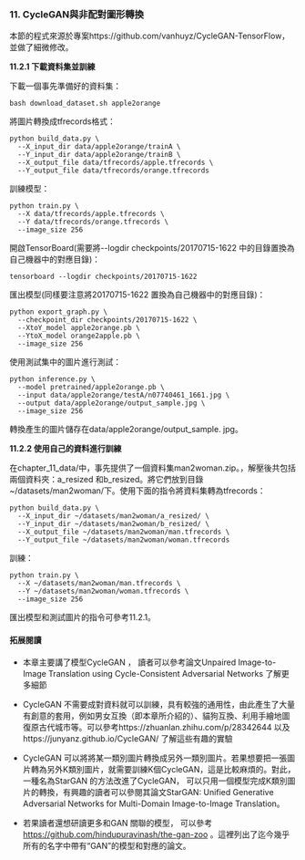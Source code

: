 ﻿### 11. CycleGAN與非配對圖形轉換

本節的程式來源於專案https://github.com/vanhuyz/CycleGAN-TensorFlow，並做了細微修改。

**11.2.1 下載資料集並訓練**

下載一個事先準備好的資料集：
```
bash download_dataset.sh apple2orange
```

將圖片轉換成tfrecords格式：

```
python build_data.py \
  --X_input_dir data/apple2orange/trainA \
  --Y_input_dir data/apple2orange/trainB \
  --X_output_file data/tfrecords/apple.tfrecords \
  --Y_output_file data/tfrecords/orange.tfrecords
```

訓練模型：
```
python train.py \
  --X data/tfrecords/apple.tfrecords \
  --Y data/tfrecords/orange.tfrecords \
  --image_size 256
```

開啟TensorBoard(需要將--logdir checkpoints/20170715-1622 中的目錄置換為自己機器中的對應目錄)：
```
tensorboard --logdir checkpoints/20170715-1622
```

匯出模型(同樣要注意將20170715-1622 置換為自己機器中的對應目錄)：
```
python export_graph.py \
  --checkpoint_dir checkpoints/20170715-1622 \
  --XtoY_model apple2orange.pb \
  --YtoX_model orange2apple.pb \
  --image_size 256
```

使用測試集中的圖片進行測試：
```
python inference.py \
  --model pretrained/apple2orange.pb \
  --input data/apple2orange/testA/n07740461_1661.jpg \
  --output data/apple2orange/output_sample.jpg \
  --image_size 256
```

轉換產生的圖片儲存在data/apple2orange/output_sample. jpg。

**11.2.2 使用自己的資料進行訓練**

在chapter_11_data/中，事先提供了一個資料集man2woman.zip。，解壓後共包括兩個資料夾：a_resized 和b_resized。將它們放到目錄~/datasets/man2woman/下。使用下面的指令將資料集轉為tfrecords：
```
python build_data.py \
  --X_input_dir ~/datasets/man2woman/a_resized/ \
  --Y_input_dir ~/datasets/man2woman/b_resized/ \
  --X_output_file ~/datasets/man2woman/man.tfrecords \
  --Y_output_file ~/datasets/man2woman/woman.tfrecords
```

訓練：
```
python train.py \
  --X ~/datasets/man2woman/man.tfrecords \
  --Y ~/datasets/man2woman/woman.tfrecords \
  --image_size 256
```

匯出模型和測試圖片的指令可參考11.2.1。

#### 拓展閱讀

- 本章主要講了模型CycleGAN ， 讀者可以參考論文Unpaired Image-to-Image Translation using Cycle-Consistent Adversarial Networks 了解更多細節

- CycleGAN 不需要成對資料就可以訓練，具有較強的通用性，由此產生了大量有創意的套用，例如男女互換（即本章所介紹的）、貓狗互換、利用手繪地圖復原古代城市等。可以參考https://zhuanlan.zhihu.com/p/28342644 以及https://junyanz.github.io/CycleGAN/ 了解這些有趣的實驗

- CycleGAN 可以將將某一類別圖片轉換成另外一類別圖片。若果想要把一張圖片轉為另外K類別圖片，就需要訓練K個CycleGAN，這是比較麻煩的。對此，一種名為StarGAN 的方法改進了CycleGAN， 可以只用一個模型完成K類別圖片的轉換，有興趣的讀者可以參閱其論文StarGAN: Unified Generative Adversarial Networks for Multi-Domain Image-to-Image Translation。

- 若果讀者還想研讀更多和GAN 關聯的模型， 可以參考 https://github.com/hindupuravinash/the-gan-zoo 。這裡列出了迄今幾乎所有的名字中帶有“GAN”的模型和對應的論文。
